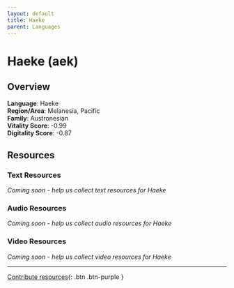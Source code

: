 ```yaml
---
layout: default
title: Haeke
parent: Languages
---
```


# Haeke (aek)

## Overview

**Language**: Haeke  
**Region/Area**: Melanesia, Pacific  
**Family**: Austronesian  
**Vitality Score**: -0.99  
**Digitality Score**: -0.87  

## Resources

### Text Resources
*Coming soon - help us collect text resources for Haeke*

### Audio Resources
*Coming soon - help us collect audio resources for Haeke*

### Video Resources
*Coming soon - help us collect video resources for Haeke*

---

[Contribute resources](https://fairtrain.github.io/){: .btn .btn-purple }
